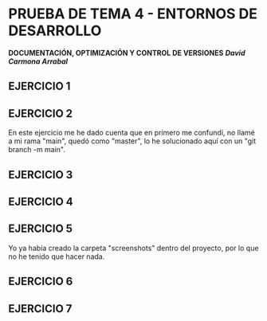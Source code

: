 # PRUEBA DE TEMA 4 - ENTORNOS DE DESARROLLO
**DOCUMENTACIÓN, OPTIMIZACIÓN Y CONTROL DE VERSIONES**
***David Carmona Arrabal***
## EJERCICIO 1
## EJERCICIO 2
En este ejercicio me he dado cuenta que en primero me confundí, no llamé a mi rama "main", quedó como "master", lo he solucionado aquí con un "git branch -m main".
## EJERCICIO 3
## EJERCICIO 4
## EJERCICIO 5
Yo ya había creado la carpeta "screenshots" dentro del proyecto, por lo que no he tenido que hacer nada.
## EJERCICIO 6
## EJERCICIO 7